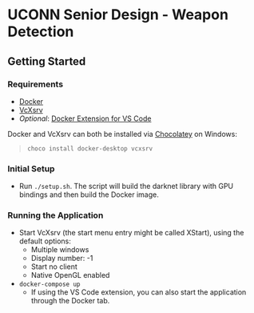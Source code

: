 # UCONN Senior Design - Weapon Detection

## Getting Started

### Requirements

- [Docker](https://docs.docker.com/get-docker/)
- [VcXsrv](https://sourceforge.net/projects/vcxsrv/)
- *Optional*: [Docker Extension for VS Code](https://marketplace.visualstudio.com/items?itemName=ms-azuretools.vscode-docker)

Docker and VcXsrv can both be installed via [Chocolatey](https://chocolatey.org/install#individual) on Windows:

> ```choco install docker-desktop vcxsrv```

### Initial Setup

- Run `./setup.sh`. The script will build the darknet library with GPU bindings and then build the Docker image.

### Running the Application

- Start VcXsrv (the start menu entry might be called XStart), using the default options:
    - Multiple windows
    - Display number: -1
    - Start no client
    - Native OpenGL enabled
- `docker-compose up`
    - If using the VS Code extension, you can also start the application through the Docker tab.
